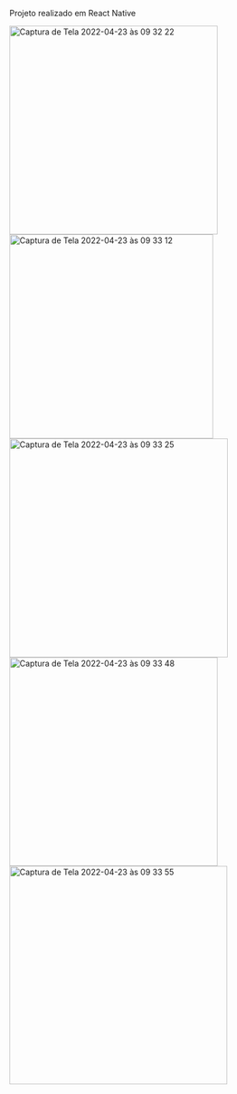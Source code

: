 Projeto realizado em React Native

<img width="368" alt="Captura de Tela 2022-04-23 às 09 32 22" src="https://user-images.githubusercontent.com/70456966/164915090-75833b01-093f-4de0-921b-2f4d1552cadc.png">
<img width="360" alt="Captura de Tela 2022-04-23 às 09 33 12" src="https://user-images.githubusercontent.com/70456966/164915094-31704a2e-bc3b-48d7-8aa2-54ae6f70b2fa.png">
<img width="386" alt="Captura de Tela 2022-04-23 às 09 33 25" src="https://user-images.githubusercontent.com/70456966/164915096-9c0f017e-0233-47d7-96a9-9cf3d57acf08.png">
<img width="368" alt="Captura de Tela 2022-04-23 às 09 33 48" src="https://user-images.githubusercontent.com/70456966/164915097-5debc5df-a491-42f3-882d-4d58139b2d02.png">
<img width="385" alt="Captura de Tela 2022-04-23 às 09 33 55" src="https://user-images.githubusercontent.com/70456966/164915098-b30a0e8f-6b91-45d1-a74d-3253527d69a5.png">
